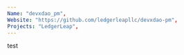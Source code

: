 ```yaml
---
Name: "devxdao_pm",
Website: "https://github.com/ledgerleapllc/devxdao-pm",
Projects: "LedgerLeap",
---
```

<!--lang:en--> 
test
<!--lang:es--] 
test
<!--lang:de--] 
test
<!--lang:fr--] 
test
<!--lang:pl--] 
test
<!--lang:uk--] 
test
[!--lang:*-->  
